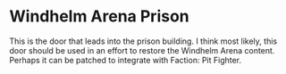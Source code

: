 # Windhelm Arena Prison

This is the door that leads into the prison building. I think most likely, this door should be used in an effort to restore the Windhelm Arena content. Perhaps it can be patched to integrate with Faction: Pit Fighter.
